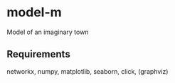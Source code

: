 # model-m
Model of an imaginary town 

## Requirements 

networkx, numpy, matplotlib, seaborn, click, (graphviz)

